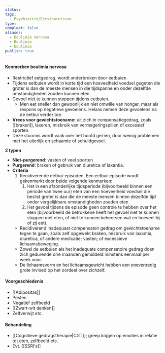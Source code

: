 ```yaml
---
status: 
tags:
  - Psychiatrie/Eetstoornissen
type: 
compleet: false
aliases:
  - boulimia nervosa
  - Boulimia
  - boulimia
publish: true
---
```


#### Kenmerken boulimia nervosa
- Restrictief eetgedrag, wordt onderbroken door eetbuien.
- Tijdens eetbuien wordt in korte tijd een hoeveelheid voedsel gegeten die groter is dan de meeste mensen in die tijdspanne en onder dezelfde omstandigheden zouden kunnen eten.
- Gevoel niet te kunnen stoppen tijdens eetbuien.
	- Men eet sneller dan gewoonlijk en niet omwille van honger, maar als respons op negatieve gevoelens. Helaas nemen deze gevoelens na de eetbui verder toe.
- **Vrees voor gewichtstoename:** uit zich in compensatiegedrag, zoals [[braken]], laxeren, misbruik van vermageringspillen of excessief sporten.
- Deze stoornis wordt vaak over het hoofd gezien, door weinig problemen met het uiterlijk en schaamte of schuldgevoel.

**2 typen**
- **Niet-purgerend**: vasten of veel sporten
- **Purgerend**: braken of gebruik van diuretica of laxantia.
- **Criteria**
    1. Recidiverende eetbui-episoden. Een eetbui-episode wordt gekenmerkt door beide volgende kenmerken:
        1. Het in een afzonderlijke tijdsperiode (bijvoorbeeld binnen een periode van twee uur) eten van een hoeveelheid voedsel die beslist groter is dan die de meeste mensen binnen dezelfde tijd onder vergelijkbare omstandigheden zouden eten.
        2. Het gevoel tijdens de episode geen controle te hebben over het eten (bijvoorbeeld de betrokkene heeft het gevoel niet te kunnen stoppen met eten, of niet te kunnen beheersen wat en hoeveel hij of zij eet).
    - Recidiverend inadequaat compensatoir gedrag om gewichtstoename tegen te gaan, zoals zelf opgewekt braken, misbruik van laxantia, diuretica, of andere medicatie; vasten; of excessieve lichaamsbeweging.
    - Zowel de eetbuien als het inadequate compensatoire gedrag doen zich gedurende drie maanden gemiddeld minstens eenmaal per week voor.
    - De lichaamsvorm en het lichaamsgewicht hebben een onevenredig grote invloed op het oordeel over zichzelf.

#### Voorgeschiedenis
- [[Adipositas]]
- Pesten
- Negatief zelfbeeld
- [[Zwart-wit denken]]
- Zelfverwijt etc.

#### Behandeling
- [[Cognitieve gedragstherapie|CGT]]; greep krijgen op emoties in relatie tot eten, zelfbeeld etc.
- Evt. [[SSRI's]]